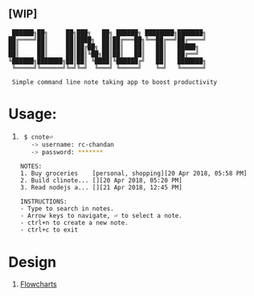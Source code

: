 ## [WIP]

```
 ██████╗██╗     ██╗███╗   ██╗ ██████╗ ████████╗███████╗
██╔════╝██║     ██║████╗  ██║██╔═══██╗╚══██╔══╝██╔════╝
██║     ██║     ██║██╔██╗ ██║██║   ██║   ██║   █████╗  
██║     ██║     ██║██║╚██╗██║██║   ██║   ██║   ██╔══╝  
╚██████╗███████╗██║██║ ╚████║╚██████╔╝   ██║   ███████╗
 ╚═════╝╚══════╝╚═╝╚═╝  ╚═══╝ ╚═════╝    ╚═╝   ╚══════╝

 Simple command line note taking app to boost productivity
```

# Usage:

1.  ```bash
     $ cnote⏎
       -> username: rc-chandan
       -> password: *******
    ```

    ```
    NOTES:
    1. Buy groceries    [personal, shopping][20 Apr 2018, 05:58 PM]
    2. Build clinote... [][20 Apr 2018, 05:20 PM]
    3. Read nodejs a... [][21 Apr 2018, 12:45 PM]

    INSTRUCTIONS:
    - Type to search in notes.
    - Arrow keys to navigate, ⏎ to select a note.
    - ctrl+n to create a new note.
    - ctrl+c to exit
    ```

# Design

1.  [Flowcharts](docs/design.md)
